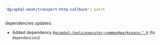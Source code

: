 ```yaml
---
'@graphql-mesh/transport-http-callback': patch
---
```


dependencies updates: 

- Added dependency [`@graphql-tools/executor-common@workspace:^` ↗︎](https://www.npmjs.com/package/@graphql-tools/executor-common/v/workspace:^) (to `dependencies`)
